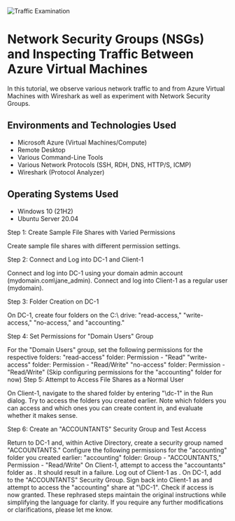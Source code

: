 
<img src="https://i.imgur.com/Ua7udoS.png" alt="Traffic Examination"/>
</p>

<h1>Network Security Groups (NSGs) and Inspecting Traffic Between Azure Virtual Machines</h1>
In this tutorial, we observe various network traffic to and from Azure Virtual Machines with Wireshark as well as experiment with Network Security Groups. <br />


<h2>Environments and Technologies Used</h2>

- Microsoft Azure (Virtual Machines/Compute)
- Remote Desktop
- Various Command-Line Tools
- Various Network Protocols (SSH, RDH, DNS, HTTP/S, ICMP)
- Wireshark (Protocol Analyzer)

<h2>Operating Systems Used </h2>

- Windows 10 (21H2)
- Ubuntu Server 20.04

Step 1: Create Sample File Shares with Varied Permissions

Create sample file shares with different permission settings.

Step 2: Connect and Log into DC-1 and Client-1

Connect and log into DC-1 using your domain admin account (mydomain.com\jane_admin).
Connect and log into Client-1 as a regular user (mydomain<someuser>).

Step 3: Folder Creation on DC-1

On DC-1, create four folders on the C:\ drive: "read-access," "write-access," "no-access," and "accounting."

Step 4: Set Permissions for "Domain Users" Group

For the "Domain Users" group, set the following permissions for the respective folders:
"read-access" folder: Permission - "Read"
"write-access" folder: Permission - "Read/Write"
"no-access" folder: Permission - "Read/Write"
(Skip configuring permissions for the "accounting" folder for now)
Step 5: Attempt to Access File Shares as a Normal User

On Client-1, navigate to the shared folder by entering "\dc-1" in the Run dialog.
Try to access the folders you created earlier. Note which folders you can access and which ones you can create content in, and evaluate whether it makes sense.

Step 6: Create an "ACCOUNTANTS" Security Group and Test Access

Return to DC-1 and, within Active Directory, create a security group named "ACCOUNTANTS."
Configure the following permissions for the "accounting" folder you created earlier:
"accounting" folder: Group - "ACCOUNTANTS," Permission - "Read/Write"
On Client-1, attempt to access the "accountants" folder as <someuser>. It should result in a failure.
Log out of Client-1 as <someuser>.
On DC-1, add <someuser> to the "ACCOUNTANTS" Security Group.
Sign back into Client-1 as <someuser> and attempt to access the "accounting" share at "\DC-1". Check if access is now granted.
These rephrased steps maintain the original instructions while simplifying the language for clarity. If you require any further modifications or clarifications, please let me know.




